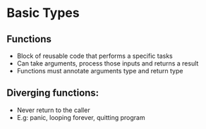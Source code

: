 # Basic Types

## Functions

- Block of reusable code that performs a specific tasks
- Can take arguments, process those inputs and returns a result
- Functions must annotate arguments type and return type

## Diverging functions:

- Never return to the caller
- E.g: panic, looping forever, quitting program

